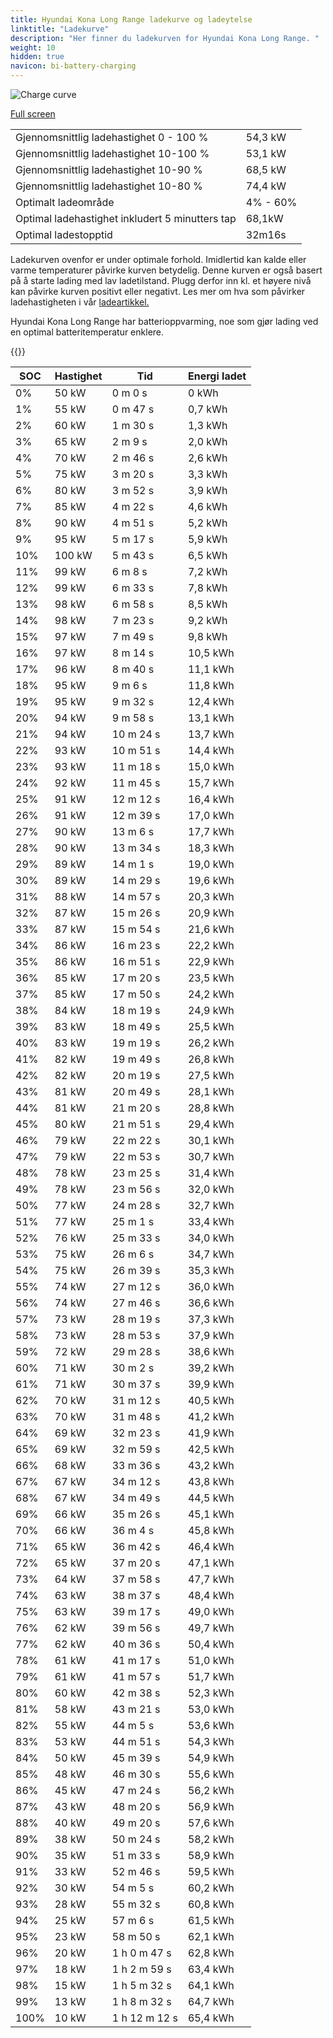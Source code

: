 ```yaml
---
title: Hyundai Kona Long Range ladekurve og ladeytelse
linktitle: "Ladekurve"
description: "Her finner du ladekurven for Hyundai Kona Long Range. "
weight: 10
hidden: true
navicon: bi-battery-charging
---
```

<!-- markdownlint-disable MD033 -->
<img src="../chargingcurve.svg" alt="Charge curve" class="img-fluid">

[Full screen](../chargingcurve.svg)


<table class="table table-striped">
<tbody>
<tr>
<td>Gjennomsnittlig ladehastighet 0 - 100 %</td><td>54,3 kW</td>
</tr>
<tr>
<td>Gjennomsnittlig ladehastighet 10-100 %</td><td>53,1 kW</td>
</tr>
<tr>
<td>Gjennomsnittlig ladehastighet 10-90 %</td><td>68,5 kW</td>
</tr>
<tr>
<td>Gjennomsnittlig ladehastighet 10-80 %</td><td>74,4 kW</td>
</tr>
<tr>
<td>Optimalt ladeområde</td><td>4% - 60%</td>
</tr>
<tr>
<td>Optimal ladehastighet inkludert 5 minutters tap</td><td>68,1kW</td>
</tr>
<tr>
<td>Optimal ladestopptid</td><td>32m16s</td>
</tr>
</tbody>
</table>


Ladekurven ovenfor er under optimale forhold. Imidlertid kan kalde eller varme temperaturer påvirke kurven betydelig. Denne kurven er også basert på å starte lading med lav ladetilstand. Plugg derfor inn kl. et høyere nivå kan påvirke kurven positivt eller negativt. Les mer om hva som påvirker ladehastigheten i vår [ladeartikkel.](../../../../../technology/battery/charging/) 


Hyundai Kona Long Range har batterioppvarming, noe som gjør lading ved en optimal batteritemperatur enklere. 


{{<evkxdisplayaddarticle />}}
<table class="table table-striped">
<thead>
<tr><th>SOC</th><th>Hastighet</th><th>Tid</th><th>Energi ladet</th></tr>
</thead>
<tbody>
<tr>
<td>0%</td><td>50 kW</td><td> 0 m 0 s </td><td>0 kWh </td>
</tr>
<tr>
<td>1%</td><td>55 kW</td><td> 0 m 47 s </td><td>0,7 kWh </td>
</tr>
<tr>
<td>2%</td><td>60 kW</td><td> 1 m 30 s </td><td>1,3 kWh </td>
</tr>
<tr>
<td>3%</td><td>65 kW</td><td> 2 m 9 s </td><td>2,0 kWh </td>
</tr>
<tr>
<td>4%</td><td>70 kW</td><td> 2 m 46 s </td><td>2,6 kWh </td>
</tr>
<tr>
<td>5%</td><td>75 kW</td><td> 3 m 20 s </td><td>3,3 kWh </td>
</tr>
<tr>
<td>6%</td><td>80 kW</td><td> 3 m 52 s </td><td>3,9 kWh </td>
</tr>
<tr>
<td>7%</td><td>85 kW</td><td> 4 m 22 s </td><td>4,6 kWh </td>
</tr>
<tr>
<td>8%</td><td>90 kW</td><td> 4 m 51 s </td><td>5,2 kWh </td>
</tr>
<tr>
<td>9%</td><td>95 kW</td><td> 5 m 17 s </td><td>5,9 kWh </td>
</tr>
<tr>
<td>10%</td><td>100 kW</td><td> 5 m 43 s </td><td>6,5 kWh </td>
</tr>
<tr>
<td>11%</td><td>99 kW</td><td> 6 m 8 s </td><td>7,2 kWh </td>
</tr>
<tr>
<td>12%</td><td>99 kW</td><td> 6 m 33 s </td><td>7,8 kWh </td>
</tr>
<tr>
<td>13%</td><td>98 kW</td><td> 6 m 58 s </td><td>8,5 kWh </td>
</tr>
<tr>
<td>14%</td><td>98 kW</td><td> 7 m 23 s </td><td>9,2 kWh </td>
</tr>
<tr>
<td>15%</td><td>97 kW</td><td> 7 m 49 s </td><td>9,8 kWh </td>
</tr>
<tr>
<td>16%</td><td>97 kW</td><td> 8 m 14 s </td><td>10,5 kWh </td>
</tr>
<tr>
<td>17%</td><td>96 kW</td><td> 8 m 40 s </td><td>11,1 kWh </td>
</tr>
<tr>
<td>18%</td><td>95 kW</td><td> 9 m 6 s </td><td>11,8 kWh </td>
</tr>
<tr>
<td>19%</td><td>95 kW</td><td> 9 m 32 s </td><td>12,4 kWh </td>
</tr>
<tr>
<td>20%</td><td>94 kW</td><td> 9 m 58 s </td><td>13,1 kWh </td>
</tr>
<tr>
<td>21%</td><td>94 kW</td><td> 10 m 24 s </td><td>13,7 kWh </td>
</tr>
<tr>
<td>22%</td><td>93 kW</td><td> 10 m 51 s </td><td>14,4 kWh </td>
</tr>
<tr>
<td>23%</td><td>93 kW</td><td> 11 m 18 s </td><td>15,0 kWh </td>
</tr>
<tr>
<td>24%</td><td>92 kW</td><td> 11 m 45 s </td><td>15,7 kWh </td>
</tr>
<tr>
<td>25%</td><td>91 kW</td><td> 12 m 12 s </td><td>16,4 kWh </td>
</tr>
<tr>
<td>26%</td><td>91 kW</td><td> 12 m 39 s </td><td>17,0 kWh </td>
</tr>
<tr>
<td>27%</td><td>90 kW</td><td> 13 m 6 s </td><td>17,7 kWh </td>
</tr>
<tr>
<td>28%</td><td>90 kW</td><td> 13 m 34 s </td><td>18,3 kWh </td>
</tr>
<tr>
<td>29%</td><td>89 kW</td><td> 14 m 1 s </td><td>19,0 kWh </td>
</tr>
<tr>
<td>30%</td><td>89 kW</td><td> 14 m 29 s </td><td>19,6 kWh </td>
</tr>
<tr>
<td>31%</td><td>88 kW</td><td> 14 m 57 s </td><td>20,3 kWh </td>
</tr>
<tr>
<td>32%</td><td>87 kW</td><td> 15 m 26 s </td><td>20,9 kWh </td>
</tr>
<tr>
<td>33%</td><td>87 kW</td><td> 15 m 54 s </td><td>21,6 kWh </td>
</tr>
<tr>
<td>34%</td><td>86 kW</td><td> 16 m 23 s </td><td>22,2 kWh </td>
</tr>
<tr>
<td>35%</td><td>86 kW</td><td> 16 m 51 s </td><td>22,9 kWh </td>
</tr>
<tr>
<td>36%</td><td>85 kW</td><td> 17 m 20 s </td><td>23,5 kWh </td>
</tr>
<tr>
<td>37%</td><td>85 kW</td><td> 17 m 50 s </td><td>24,2 kWh </td>
</tr>
<tr>
<td>38%</td><td>84 kW</td><td> 18 m 19 s </td><td>24,9 kWh </td>
</tr>
<tr>
<td>39%</td><td>83 kW</td><td> 18 m 49 s </td><td>25,5 kWh </td>
</tr>
<tr>
<td>40%</td><td>83 kW</td><td> 19 m 19 s </td><td>26,2 kWh </td>
</tr>
<tr>
<td>41%</td><td>82 kW</td><td> 19 m 49 s </td><td>26,8 kWh </td>
</tr>
<tr>
<td>42%</td><td>82 kW</td><td> 20 m 19 s </td><td>27,5 kWh </td>
</tr>
<tr>
<td>43%</td><td>81 kW</td><td> 20 m 49 s </td><td>28,1 kWh </td>
</tr>
<tr>
<td>44%</td><td>81 kW</td><td> 21 m 20 s </td><td>28,8 kWh </td>
</tr>
<tr>
<td>45%</td><td>80 kW</td><td> 21 m 51 s </td><td>29,4 kWh </td>
</tr>
<tr>
<td>46%</td><td>79 kW</td><td> 22 m 22 s </td><td>30,1 kWh </td>
</tr>
<tr>
<td>47%</td><td>79 kW</td><td> 22 m 53 s </td><td>30,7 kWh </td>
</tr>
<tr>
<td>48%</td><td>78 kW</td><td> 23 m 25 s </td><td>31,4 kWh </td>
</tr>
<tr>
<td>49%</td><td>78 kW</td><td> 23 m 56 s </td><td>32,0 kWh </td>
</tr>
<tr>
<td>50%</td><td>77 kW</td><td> 24 m 28 s </td><td>32,7 kWh </td>
</tr>
<tr>
<td>51%</td><td>77 kW</td><td> 25 m 1 s </td><td>33,4 kWh </td>
</tr>
<tr>
<td>52%</td><td>76 kW</td><td> 25 m 33 s </td><td>34,0 kWh </td>
</tr>
<tr>
<td>53%</td><td>75 kW</td><td> 26 m 6 s </td><td>34,7 kWh </td>
</tr>
<tr>
<td>54%</td><td>75 kW</td><td> 26 m 39 s </td><td>35,3 kWh </td>
</tr>
<tr>
<td>55%</td><td>74 kW</td><td> 27 m 12 s </td><td>36,0 kWh </td>
</tr>
<tr>
<td>56%</td><td>74 kW</td><td> 27 m 46 s </td><td>36,6 kWh </td>
</tr>
<tr>
<td>57%</td><td>73 kW</td><td> 28 m 19 s </td><td>37,3 kWh </td>
</tr>
<tr>
<td>58%</td><td>73 kW</td><td> 28 m 53 s </td><td>37,9 kWh </td>
</tr>
<tr>
<td>59%</td><td>72 kW</td><td> 29 m 28 s </td><td>38,6 kWh </td>
</tr>
<tr>
<td>60%</td><td>71 kW</td><td> 30 m 2 s </td><td>39,2 kWh </td>
</tr>
<tr>
<td>61%</td><td>71 kW</td><td> 30 m 37 s </td><td>39,9 kWh </td>
</tr>
<tr>
<td>62%</td><td>70 kW</td><td> 31 m 12 s </td><td>40,5 kWh </td>
</tr>
<tr>
<td>63%</td><td>70 kW</td><td> 31 m 48 s </td><td>41,2 kWh </td>
</tr>
<tr>
<td>64%</td><td>69 kW</td><td> 32 m 23 s </td><td>41,9 kWh </td>
</tr>
<tr>
<td>65%</td><td>69 kW</td><td> 32 m 59 s </td><td>42,5 kWh </td>
</tr>
<tr>
<td>66%</td><td>68 kW</td><td> 33 m 36 s </td><td>43,2 kWh </td>
</tr>
<tr>
<td>67%</td><td>67 kW</td><td> 34 m 12 s </td><td>43,8 kWh </td>
</tr>
<tr>
<td>68%</td><td>67 kW</td><td> 34 m 49 s </td><td>44,5 kWh </td>
</tr>
<tr>
<td>69%</td><td>66 kW</td><td> 35 m 26 s </td><td>45,1 kWh </td>
</tr>
<tr>
<td>70%</td><td>66 kW</td><td> 36 m 4 s </td><td>45,8 kWh </td>
</tr>
<tr>
<td>71%</td><td>65 kW</td><td> 36 m 42 s </td><td>46,4 kWh </td>
</tr>
<tr>
<td>72%</td><td>65 kW</td><td> 37 m 20 s </td><td>47,1 kWh </td>
</tr>
<tr>
<td>73%</td><td>64 kW</td><td> 37 m 58 s </td><td>47,7 kWh </td>
</tr>
<tr>
<td>74%</td><td>63 kW</td><td> 38 m 37 s </td><td>48,4 kWh </td>
</tr>
<tr>
<td>75%</td><td>63 kW</td><td> 39 m 17 s </td><td>49,0 kWh </td>
</tr>
<tr>
<td>76%</td><td>62 kW</td><td> 39 m 56 s </td><td>49,7 kWh </td>
</tr>
<tr>
<td>77%</td><td>62 kW</td><td> 40 m 36 s </td><td>50,4 kWh </td>
</tr>
<tr>
<td>78%</td><td>61 kW</td><td> 41 m 17 s </td><td>51,0 kWh </td>
</tr>
<tr>
<td>79%</td><td>61 kW</td><td> 41 m 57 s </td><td>51,7 kWh </td>
</tr>
<tr>
<td>80%</td><td>60 kW</td><td> 42 m 38 s </td><td>52,3 kWh </td>
</tr>
<tr>
<td>81%</td><td>58 kW</td><td> 43 m 21 s </td><td>53,0 kWh </td>
</tr>
<tr>
<td>82%</td><td>55 kW</td><td> 44 m 5 s </td><td>53,6 kWh </td>
</tr>
<tr>
<td>83%</td><td>53 kW</td><td> 44 m 51 s </td><td>54,3 kWh </td>
</tr>
<tr>
<td>84%</td><td>50 kW</td><td> 45 m 39 s </td><td>54,9 kWh </td>
</tr>
<tr>
<td>85%</td><td>48 kW</td><td> 46 m 30 s </td><td>55,6 kWh </td>
</tr>
<tr>
<td>86%</td><td>45 kW</td><td> 47 m 24 s </td><td>56,2 kWh </td>
</tr>
<tr>
<td>87%</td><td>43 kW</td><td> 48 m 20 s </td><td>56,9 kWh </td>
</tr>
<tr>
<td>88%</td><td>40 kW</td><td> 49 m 20 s </td><td>57,6 kWh </td>
</tr>
<tr>
<td>89%</td><td>38 kW</td><td> 50 m 24 s </td><td>58,2 kWh </td>
</tr>
<tr>
<td>90%</td><td>35 kW</td><td> 51 m 33 s </td><td>58,9 kWh </td>
</tr>
<tr>
<td>91%</td><td>33 kW</td><td> 52 m 46 s </td><td>59,5 kWh </td>
</tr>
<tr>
<td>92%</td><td>30 kW</td><td> 54 m 5 s </td><td>60,2 kWh </td>
</tr>
<tr>
<td>93%</td><td>28 kW</td><td> 55 m 32 s </td><td>60,8 kWh </td>
</tr>
<tr>
<td>94%</td><td>25 kW</td><td> 57 m 6 s </td><td>61,5 kWh </td>
</tr>
<tr>
<td>95%</td><td>23 kW</td><td> 58 m 50 s </td><td>62,1 kWh </td>
</tr>
<tr>
<td>96%</td><td>20 kW</td><td>1 h 0 m 47 s </td><td>62,8 kWh </td>
</tr>
<tr>
<td>97%</td><td>18 kW</td><td>1 h 2 m 59 s </td><td>63,4 kWh </td>
</tr>
<tr>
<td>98%</td><td>15 kW</td><td>1 h 5 m 32 s </td><td>64,1 kWh </td>
</tr>
<tr>
<td>99%</td><td>13 kW</td><td>1 h 8 m 32 s </td><td>64,7 kWh </td>
</tr>
<tr>
<td>100%</td><td>10 kW</td><td>1 h 12 m 12 s </td><td>65,4 kWh </td>
</tr>
</tbody>
</table>

